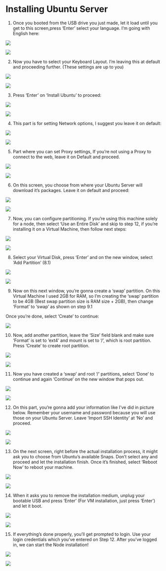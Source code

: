 # Installing Ubuntu Server

1. Once you booted from the USB drive you just made, let it load until you get to this screen,press ‘Enter’ select your language. I’m going with English here:  

![](../../.gitbook/assets/server-install-1.png)

![](blob:https://teams.microsoft.com/32f0158c-ff70-42ca-a601-545fa1ac2719)

2. Now you have to select your Keyboard Layout. I’m leaving this at default and proceeding further. \(These settings are up to you\)  

![](../../.gitbook/assets/server-install-2.png)

![](blob:https://teams.microsoft.com/e12ad1b9-b159-43eb-a8fd-aa43dbe1c985)

3. Press ‘Enter’ on ‘Install Ubuntu’ to proceed:  

![](../../.gitbook/assets/server-install-3.png)

![](blob:https://teams.microsoft.com/f8e50a0d-01a7-44ab-9414-01f29d6072e8)

4. This part is for setting Network options, I suggest you leave it on default:  

![](../../.gitbook/assets/server-install-4.png)

![](blob:https://teams.microsoft.com/1067b182-5be7-4ac0-8c9b-b8e2da2b551b)

5. Part where you can set Proxy settings, If you’re not using a Proxy to connect to the web, leave it on Default and proceed.  

![](../../.gitbook/assets/server-install-5.png)

![](blob:https://teams.microsoft.com/78da724e-fc48-4348-90c9-67272a065bd8)

6. On this screen, you choose from where your Ubuntu Server will download it’s packages. Leave it on default and proceed:  

![](../../.gitbook/assets/server-install-6.png)

![](blob:https://teams.microsoft.com/22937067-c5e7-4ca3-b893-6b52b77b6d7c)

7. Now, you can configure partitioning. If you’re using this machine solely for a node, then select ‘Use an Entire Disk’ and skip to step 12, if you’re installing it on a Virtual Machine, then follow next steps:  

![](../../.gitbook/assets/server-install-7.png)

![](blob:https://teams.microsoft.com/e4e53b27-f4d3-4850-b894-3325c330b49b)

8. Select your Virtual Disk, press ‘Enter’ and on the new window, select ‘Add Partition’ \(8.1\)  

![](../../.gitbook/assets/server-install-8.png)

![](blob:https://teams.microsoft.com/37e221ac-34ff-4c22-974f-576a682cbec5)

9. Now on this next window, you’re gonna create a ‘swap’ partition. On this Virtual Machine I used 2GB for RAM, so I’m creating the ‘swap’ partition to be 4GB \(Best swap partition size is RAM size + 2GB\), then change ‘Format’ to ‘swap’ as shown on step 9.1  

Once you’re done, select ‘Create’ to continue: 

![](../../.gitbook/assets/server-install-9.png)

10. Now, add another partition, leave the ‘Size’ field blank and make sure ‘Format’ is set to ‘ext4’ and mount is set to ‘/’, which is root partition. Press ‘Create’ to create root partition.  

![](../../.gitbook/assets/server-install-10.png)

![](blob:https://teams.microsoft.com/3d9a97b5-4cc2-4877-8afa-8b2b342fe593)

11. Now you have created a ‘swap’ and root ‘/’ partitions, select ‘Done’ to continue and again ‘Continue’ on the new window that pops out.  

![](../../.gitbook/assets/server-install-11.png)

![](blob:https://teams.microsoft.com/952de5b2-7f4e-4806-898d-990714f14b1f)

12. On this part, you’re gonna add your information like I’ve did in picture below. Remember your username and password because you will use those on your Ubuntu Server. Leave ‘Import SSH Identity’ at ‘No’ and proceed.  

![](../../.gitbook/assets/server-install-12.png)

![](blob:https://teams.microsoft.com/3195153e-5d8c-4796-aaa0-2468c3762484)

13. On the next screen, right before the actual installation process, it might ask you to choose from Ubuntu’s available Snaps. Don’t select any and proceed and let the installation finish. Once it’s finished, select ‘Reboot Now’ to reboot your machine.  

![](../../.gitbook/assets/server-install-13.png)

![](blob:https://teams.microsoft.com/9b847c7c-a8ca-4fb5-959a-55781ece0140)

14. When it asks you to remove the installation medium, unplug your bootable USB and press ‘Enter’ \(For VM installation, just press ‘Enter’\) and let it boot.  

![](../../.gitbook/assets/server-install-14.png)

![](blob:https://teams.microsoft.com/cd989db9-8014-4d3e-beb6-b676c45e3e5d)

15. If everything’s done properly, you’ll get prompted to login. Use your login credentials which you’ve entered on Step 12. After you’ve logged in, we can start the Node installation!  

![](../../.gitbook/assets/server-install-15.png)

![](blob:https://teams.microsoft.com/33f0c47b-ebf3-4b62-a4e7-da700e330f5a)

